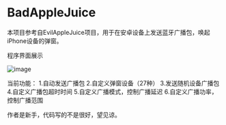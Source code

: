 # BadAppleJuice
本项目参考自EvilAppleJuice项目，用于在安卓设备上发送蓝牙广播包，唤起iPhone设备的弹窗。

程序界面展示

![image](https://github.com/Sab1e-GitHub/BadAppleJuice/assets/72060564/a6061de1-c931-4a2d-ab13-bcab296ec3a4)


当前功能：
1.自动发送广播包
2.自定义弹窗设备（27种）
3.发送随机设备广播包
4.自定义广播包超时时间
5.自定义广播模式，控制广播延迟
6.自定义广播功率，控制广播范围

作者是新手，代码写的不是很好，望见谅。
